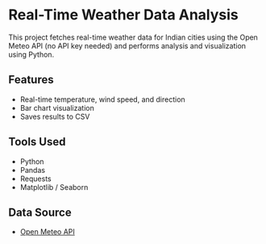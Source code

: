 # Real-Time Weather Data Analysis

This project fetches real-time weather data for Indian cities using the Open Meteo API (no API key needed) and performs analysis and visualization using Python.

## Features
- Real-time temperature, wind speed, and direction
- Bar chart visualization
- Saves results to CSV

## Tools Used
- Python
- Pandas
- Requests
- Matplotlib / Seaborn

## Data Source
- [Open Meteo API](https://open-meteo.com/)
